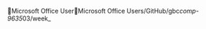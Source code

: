 Microsoft Office User                                 M i c r o s o f t   O f f i c e   U s e r   s / G i t H u b / g b c _ c o m p - 9 6 3 5 _ 0 3 / w e e k _ 